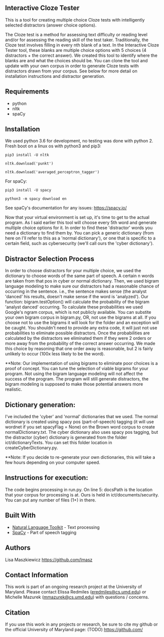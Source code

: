 ## Interactive Cloze Tester

This is a tool for creating multiple choice Cloze tests with  intelligently selected distractors (answer choice options).

The Cloze test is a method for assessing text difficulty or reading level and/or for assessing the reading skill of the test taker. Traditionally, the Cloze test involves filling in every nth blank of a text. In the Interactive Cloze Tester tool, these blanks are multiple choice options with 5 choices (4 distractors + the correct answer). 
We created this tool to identify where the blanks are and what the choices should be. You can clone the tool and update with your own corpus in order to generate Cloze tests with distractors drawn from your corpus. See below for more detail on installation instructions and distractor generation.

## Requirements

* python
* nltk
* spaCy

## Installation

We used python 3.6 for development, no testing was done with python 2.
Fresh boot on a linux os with python3 and pip3:

```
pip3 install -U nltk
```
```
nltk.download('punkt')
```
```
nltk.download('averaged_perceptron_tagger')
```
For spaCy:
```
pip3 install -U spacy
```
```
python3 -m spacy download en
```
See spaCy's documentation for any issues: https://spacy.io/

Now that your virtual environment is set up, it's time to get to the actual program. As I said earlier this tool will choose every 5th word and generate multiple choice options for it. In order to find these 'distractor' words you need a dictionary to find them by. You can pick a generic dictionary (from here on I'll refer to this as a 'normal dictionary'), or one that is specific to a certain field, such as cybersecurity (we'll call ours the 'cyber dictionary').

## Distractor Selection Process
In order to choose distractors for your multiple choice, we used the dictionary to choose words of the same part of speech. A certain n words are taken from that pos in cyber or normal dictionary. Then, we used bigram language modeling to make sure our distractors had a reasonable chance of occurring in the sentence. i.e., the sentence makes sense (the analyst 'danced' his results, doesn't make sense if the word is 'analyzed'). Our function: bigram.testOption() will calculate the probability of the bigram 'analyst danced' occurring. To calculate these probabilities we used Google's ngram corpus, which is not publicly available. You can substite your own bigram corpus in bigram.py, OR, not use the bigrams at all. If you choose not to use the bigrams it will look for the folder and an exception will be caught. You shouldn't need to provide any extra code, it will just not use probabilities to eliminate possible distractors. Once the probabilities are calculated by the distractors we eliminated them if they were 2 orders or more away from the probability of the correct answer occurring. We made this choice by reasoning that one order away is reasonable, but 2 is fairly unlikely to occur (100x less likely to be the word).

**Note: Our implementation of using bigrams to eliminate poor choices is a proof of concept. You can tune the selection of viable bigrams for your program. Not using the bigram language modeling will not affect the success of the program. The program will still generate distractors, the bigram modeling is supposed to make those potential answers more realistic.

## Dictionary generation:
I've included the 'cyber' and 'normal' dictionaries that we used. The normal dictionary is created using spacy pos (part-of-speech) tagging (it will use wordnet if you set spacyFlag = None) on the Brown word corpus to create normalDictionary.txt. The cyber dictionary also uses spacy pos tagging, but the distractor (cyber) dictionary is generated from the folder ict/dictionaryTexts. You can set this folder location in createCyberDictionary.py.

**Note: If you decide to re-generate your own dictionaries, this will take a few hours depending on your computer speed.

## Instructions for execution:

The code begins processing in run.py. On line 5: docsPath is the location that your corpus for processing is at. Ours is held in ict/documents/security. You can put any number of  files (1+) in there.

## Built With

* [Natural Language Toolkit](https://www.nltk.org/) - Text processing
* [SpaCy](https://spacy.io/) - Part of speech tagging

## Authors

Lisa Maszkiewicz
https://github.com/lmasz

## Contact Information
This work is part of an ongoing research project at the University of Maryland. Please contact Elissa Redmiles (eredmiles@cs.umd.edu) or Michelle Mazurek (mmazurek@cs.umd.edu) with questions / concerns.

## Citation
If you use this work in any projects or research, be sure to cite my github or the official University of Maryland page: (TODO) https://github.com/


